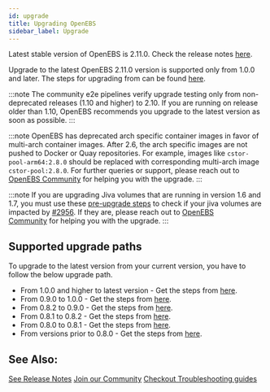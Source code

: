 ```yaml
---
id: upgrade
title: Upgrading OpenEBS
sidebar_label: Upgrade
---
```


Latest stable version of OpenEBS is 2.11.0. Check the release notes [here](https://github.com/openebs/openebs/releases/tag/v2.11.0).  

Upgrade to the latest OpenEBS 2.11.0 version is supported only from 1.0.0 and later. The steps for upgrading from can be found [here](https://github.com/openebs/openebs/blob/master/k8s/upgrades/README.md).

:::note
    The community e2e pipelines verify upgrade testing only from non-deprecated releases (1.10 and higher) to 2.10. If you are running on release older than 1.10, OpenEBS recommends you upgrade to the latest version as soon as possible. 
:::

:::note
    OpenEBS has deprecated arch specific container images in favor of multi-arch container images. After 2.6, the arch specific images are not pushed to Docker or Quay repositories. For example, images like `cstor-pool-arm64:2.8.0` should be replaced with corresponding multi-arch image `cstor-pool:2.8.0`. For further queries or support, please reach out to [OpenEBS Community](/docs/next/support.html) for helping you with the upgrade.
:::

:::note
    If you are upgrading Jiva volumes that are running in version 1.6 and 1.7, you must use these [pre-upgrade steps](https://github.com/openebs/charts/tree/gh-pages/scripts/jiva-tools) to check if your jiva volumes are impacted by [#2956](https://github.com/openebs/openebs/issues/2956). If they are, please reach out to [OpenEBS Community](/docs/next/support.html) for helping you with the upgrade.
:::


## Supported upgrade paths

To upgrade to the latest version from your current version, you have to follow the below upgrade path.
- From 1.0.0 and higher to latest version - Get the steps from [here](https://github.com/openebs/openebs/blob/master/k8s/upgrades/README.md).
- From 0.9.0 to 1.0.0 - Get the steps from [here](https://github.com/openebs/openebs/tree/master/k8s/upgrades/0.9.0-1.0.0).
- From 0.8.2 to 0.9.0 - Get the steps from [here](https://github.com/openebs/openebs/tree/master/k8s/upgrades/0.8.2-0.9.0).
- From 0.8.1 to 0.8.2 - Get the steps from [here](https://github.com/openebs/openebs/tree/master/k8s/upgrades/0.8.1-0.8.2).
- From 0.8.0 to 0.8.1 - Get the steps from [here](https://github.com/openebs/openebs/tree/master/k8s/upgrades/0.8.0-0.8.1).
- From versions prior to 0.8.0 - Get the steps from [here](https://github.com/openebs/openebs/tree/master/k8s/upgrades).


## See Also:

[See Release Notes](/docs/next/releases.html) [Join our Community](/docs/next/support.html) [Checkout Troubleshooting guides](/docs/next/troubleshooting.html)
